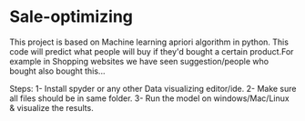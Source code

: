 # Sale-optimizing
This project is based on Machine learning apriori algorithm in python.
This code will predict what people will buy if they'd bought a certain product.For example in Shopping websites we have seen suggestion/people who bought also bought this...

Steps:
1- Install spyder or any other Data visualizing editor/ide.
2- Make sure all files should be in same folder.
3- Run the model on windows/Mac/Linux & visualize the results.
